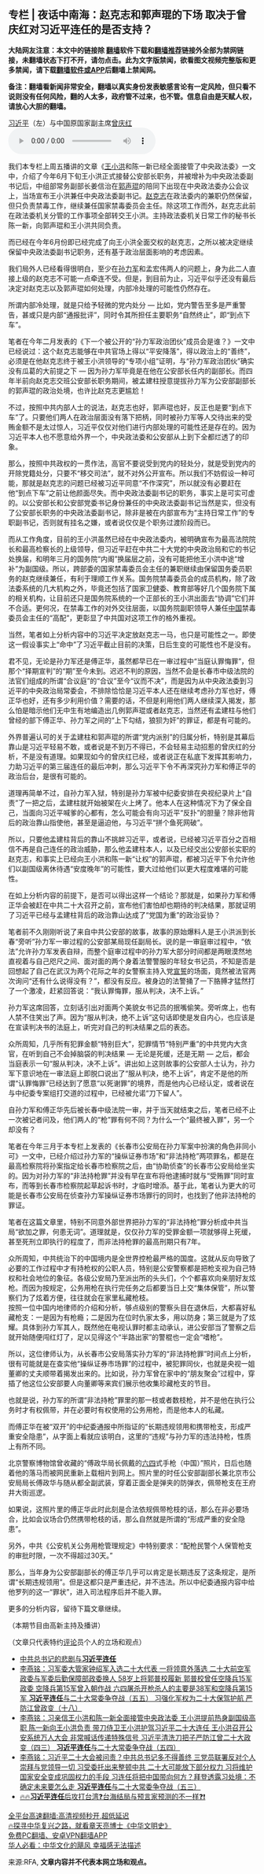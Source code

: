  <!-- 面包屑导航 --> <h2>专栏 | 夜话中南海：赵克志和郭声琨的下场 取决于曾庆红对习近平连任的是否支持？</h2> <p class="notice"><b>大陆网友注意：本文中的链接除 <a href="https://github.com/bannedbook/fanqiang" >翻墙</a>软件下载和<a href="https://github.com/killgcd/justmysocks/blob/master/README.md">翻墙推荐</a>链接外全部为禁网链接，未翻墙状态下打不开，请勿点击。此为文字版禁闻，欲看图文视频完整版和更多禁闻，请下载<a href="https://github.com/bannedbook/fanqiang">翻墙软件或APP</a>后翻墙上禁闻网。</p><p>备注：翻墙看新闻非常安全，翻墙以真实身份发表敏感言论有一定风险，但只看不说则没有任何风险，翻的人太多，政府管不过来，也不管。信息自由是天赋人权，请放心大胆的翻墙。</b></p>  <div class="entry"> <p><a href="https://www.bannedbook.org/bnews/tag/%e4%b9%a0%e8%bf%91%e5%b9%b3/" class="st_tag internal_tag" rel="tag" title="标签 习近平 下的日志">习近平</a>（左）与中国原国家副主席<a href="https://www.bannedbook.org/bnews/tag/%e6%9b%be%e5%ba%86%e7%ba%a2/" class="st_tag internal_tag" rel="tag" title="标签 曾庆红 下的日志">曾庆红</a>                 <audio controls="controls" preload="metadata" src="https://www.rfa.org/mandarin/zhuanlan/yehuazhongnanhai/gx-08292022132840.html/@@stream" type="audio/mpeg"></audio></p> <p>我们本专栏上周五播讲的文章《<a href="https://www.bannedbook.org/bnews/tag/%e7%8e%8b%e5%b0%8f%e6%b4%aa/" class="st_tag internal_tag" rel="tag" title="标签 王小洪 下的日志">王小洪</a>和陈一新已经全面接管了中央政法委》一文中，介绍了今年6月下旬王小洪正式接替公安部长职务，并被增补为中央政法委副书记后，中组部常务副部长姜信治在<a href="https://www.bannedbook.org/bnews/tag/%e9%83%ad%e5%a3%b0%e7%90%a8/" class="st_tag internal_tag" rel="tag" title="标签 郭声琨 下的日志">郭声琨</a>的陪同下出现在中央政法委办公会议上，当场宣布王小洪兼任中央政法委副书记。<a href="https://www.bannedbook.org/bnews/tag/%e8%b5%b5%e5%85%8b%e5%bf%97/" class="st_tag internal_tag" rel="tag" title="标签 赵克志 下的日志">赵克志</a>在政法委内的兼职仍然保留，但只负责禁毒工作，继续兼任国家禁毒委员会主任。除这项工作而外，赵克志此前在政法委机关分管的工作事项全部转交王小洪。主持政法委机关日常工作的秘书长陈一新，向郭声琨和王小洪共同负责。</p> <p>而已经在今年6月份即已经完成了向王小洪全面交权的赵克志，之所以被决定继续保留中央政法委副书记职务，还有基于政治层面影响的考虑因素。</p> <p>我们局外人已经看得很明白，至少在<a href="https://www.bannedbook.org/bnews/tag/%E5%AD%99%E5%8A%9B%E5%86%9B/" class="st_tag internal_tag" rel="tag" title="标签 孙力军 下的日志">孙力军</a>和孟宏伟两人的问题上，身为此二人直接上级的赵克志不可能一点牵连不受。但是，到目前为止，习近平似乎还没有最后决定对赵克志以及郭声琨如何处理，内部冷处理的可能性仍然存在。</p> <p>所谓内部冷处理，就是只给予轻微的党内处分 &#8212; 比如，党内警告至多是严重警告，甚或只是内部“通报批评”，同时令其所担任主要职务“自然终止”，即“到点下车”。</p> <p>笔者在今年二月发表的《下一个被公开的“孙力军政治团伙”成员会是谁？》一文中已经说过：这个赵克志能够在中共官场上得以“平安降落”，得以政治上的“善终”，必须是在他赵克志终于被王小洪领导的“专项小组”证明，与“孙力军政治团伙”确实没有瓜葛的大前提之下 &#8212; 因为孙力军毕竟是在他在公安部长任内的副部长。而四年半前向赵克志交班公安部长职务期间，被孟建柱授意提拔孙力军为公安部副部长的郭声琨的政治处境，也许比赵克志更尴尬！</p> <p>不过，按照中共内部人士的说法，赵克志也好，郭声琨也好，反正也是要“到点下车”了。只要他们两人在政治层面没有落下把柄，同时被孙力军等人交待出来的受贿金额不是太过惊人，习近平仅仅对他们进行内部处理的可能性还是存在的。因为习近平本人也不愿意给外界一个，中央政法委和公安部从上到下全都烂透了的印象。</p> <p>那么，按照中共政权的一贯作法，高官不要说受到党内的轻处分，就是受到党内的开除党籍处分，只要不“移交司法”，就不对外公开宣布。所以我们不妨假设一种可能，那就是赵克志的问题已经被习近平同意“不作深究”，所以就没有必要赶在他“到点下车”之前让他颜面尽失。而中央政法委副书记的职务，事实上是可实可虚的。以公安部长和公安部党委书记身份兼任的中央政法委副书记当然是实，但没有了公安部长职务的中央政法委副书记，除非是被在内部宣布为“主持日常工作”的专职副书记，否则就有挂名之嫌，或者说仅仅是个职务过渡阶段而已。</p>  <p>而从工作角度，目前的王小洪虽然已经在中央政法委内，被明确宣布为最高法院院长和最高检察长的上级领导，但习近平赶在中共二十大党的中央政治局和它的书记处换届，和明年三月的国务院“内阁”换届层之前，没有可能把他王小洪中途“增补”为副国级。所以，跨部委的国家禁毒委员会主任的兼职继续由保留国务委员职务的赵克继续兼任，有利于理顺工作关系。国务院禁毒委员会的成员机构，除了政法委系统的几大机构之外，毕竟还包括了国家卫健委、教育部等好几个国务院下属的相关机构，让目前还只是国务院系统的一个正部长的王小洪出面去“协调”它们并不合适。更何况，在禁毒工作的对外交往层面，以国务院副职领导人兼任<span class='wp_keywordlink_affiliate'><a href="https://www.bannedbook.org/" title="中国" target="_blank">中国</a></span>禁毒委员会主任的“高配”，更彰显了中共国对这项工作的格外重视。</p> <p>当然，笔者如上分析内容中的习近平决定放赵克志一马，也只是可能性之一。即使这一假设事实上“命中”了习近平截止目前的决策，日后生变的可能性也不是没有。</p> <p>君不见，无论是孙力军还是傅正华，虽然都早已在一审过程中“当庭认罪悔罪”，但那个“择期宣判”的“期”至今未到。迟迟不判的原因，当然不会是长春市中级法院的法官们组成的所谓“合议庭”的“合议”至今“议而不决”，而是因为从中央政法委到习近平的中央政治局常委会，不排除恰恰是习近平本人还在继续考虑孙力军也好，傅正华也好，还有多少利用价值？需要的话，不但是利用他们两人继续深入揭发，那么怕是暗示他们无中生有地编造出几例郭声琨或者赵克志，当然还有孟建柱与他们曾经的部下傅正华、孙力军之间的“上下勾结，狼狈为奸”的罪证，都是有可能的。</p> <p>外界普遍认可的关于孟建柱和郭声琨的所谓“党内派别”的归属分析，特别是其幕后靠山是习近平轻易不敢，或者说是不到万不得已，不会轻易主动招惹的曾庆红的分析，不是没有道理。如果现如今的曾庆红已经，或者说正在私底下发挥其影响力，力助习近平的第三届连任的最后冲刺，那么习近平下令不再深究孙力军和傅正华的政治后台，是很有可能的。</p> <p>道理再简单不过，自孙力军入狱，特别是孙力军被中纪委安排在央视纪录片上“自责”了一把之后，孟建柱就开始被架在火上烤了。他本人在这种情况下为了保全自己，当面向习近平喊爹的心都有，怎么可能会有向习近平“反扑”的胆量？除非他背后的政治靠山指使他，甚至是逼迫他，与习近平“拼个鱼死网破”。</p> <p>所以，只要他孟建柱背后的靠山不挑衅习近平，或者说，已经被习近平百分之百相信不再是自己连任的政治威胁，那么他孟建柱本人，以及已经交出公安部长实职的赵克志，和事实上已经向王小洪和陈一新“让权”的郭声琨，都被习近平下令允许他们以副国级离休待遇“安度晚年”的可能性，要大过给他们以更大程度难堪的可能性。</p> <p>在如上分析内容的前提下，是否可以得出这样一个结论？那就是，如果孙力军和傅正华会被赶在中共二十大召开之前，宣布他们害怕却也期待的判决结果，那就证明了习近平已经与孟建柱背后的政治靠山达成了“党国为重”的政治妥协？</p> <p>笔者前不久刚刚听说了来自中共公安部的故事，故事的原始爆料人是王小洪派到长春“旁听”孙力军一审过程的公安部某局现任副局长。说的是一审庭审过程中，“依法”允许孙力军发表自辩，而整个庭审过程中的孙力军大部分时间都是两眼漠然地直视着与自己咫尺之间、面对面的两个身着法警警服的年轻女书记员，不知是否是回想起了自己在武汉为两个花际之年的女警察主持入党<span class='wp_keywordlink'><a href="https://www.bannedbook.org/forum5/topic17.html" title="宣誓与预言" target="_blank">宣誓</a></span>的场面，竟然被法官两次询问“还有什么说得没有？”，都没有反应。被身边的法警捅了一下胳膊才猛然打了一个激凌，赶紧回答说：“我认罪悔罪，服从判决，决不上诉。”</p>  <p>孙力军这席回答，立刻话引出对面两个美貌女书记员的抿嘴偷笑。旁听席上，也有人禁不住笑出了声。因为“服从判决，绝不上诉”这句话即使是发自内心，也应该是在宣读判决书的法庭上，听完对自己的判决结果之后的表态。</p> <p>众所周知，几乎所有犯罪金额“特别巨大”，犯罪情节“特别严重”的中共党内大贪官，在听到自己不会掉脑袋的判决结果 &#8212; 无论是死缓，还是无期 &#8212; 之后，都会当庭表示一句“服从判决，决不上诉”。讲出如上这则故事的公安部人士认为，孙力军下意识地在一审法庭上即脱口说出了“服从判决，绝不上诉”，肯定不是他的所谓“认罪悔罪”已经达到了愿意“以死谢罪”的境界，而是他内心已经认定，或者说在与中纪委专案组打交道的过程中，已经被允诺“刀下留人”。</p> <p>自孙力军和傅正华先后被长春中级法院一审，并于当天就结束之后，笔者已经不止一次被记者问及，他们两人的“枪”罪有何不同？为什么一个“最终被入罪”，另一个却没有？</p> <p>笔者在今年三月于本专栏上发表的《长春市公安局在孙力军案中扮演的角色非同小可》一文中，已经介绍过孙力军的“操纵证券市场”和“非法持枪”两项罪名，都是在最高检察院将孙案指定给长春市检察院之后，由“协助侦查”的长春市公安局给坐实的。因为对孙力军的“非法持枪罪”并没有早在宣布将他逮捕时就与“受贿罪”同时宣布，而等到长春市检察院起草起诉书时，才临时增添。基于此，笔者认为更大的可能是长春市公安局在侦查孙力军操纵证券市场罪行的同时，也找到了他非法持枪的罪证。</p> <p>笔者在这篇文章里，特别不同意外部世界把孙力军的“非法持枪”罪分析成中共当局“欲加之罪，何患无词”。道理就是，仅仅孙力军的受罪金额一项就够得上死缓，甚至死刑立即执行的程度了，而非法持枪罪的最高刑期只有7年。</p> <p>众所周知，中共统治下的中国境内是全世界控枪最严格的国度。这就从反向导致了必要的工作过程中才有持枪权的公职人员，特别是公安警察都是把枪支视为自己特权和社会地位的象征。各级公安局乃至派出所的头头们，个个都喜欢向亲朋好友炫枪。而因为按规定，公务用枪在执行完任务之后都要当日上交“集体保管”，所以警察们为了炫着方便，往往就会在家里私藏枪枝。<br />按照一位中国内地律师的介绍和分析，够点级别的警察头目在退休后，大都喜好私藏枪支：一是因为有枪瘾；二是因为在位时仇家太多，用以防身；第三就是为了炫耀。具体到孙力军其人，既然他在电视认罪时都主动承认，进公安部当了警察之后就开始随便闯红灯了，足以见得这个“半路出家”的警棍也一定会“嗜枪”。</p> <p>所以，这位律师认为，从长春市公安局落实孙力军的“非法持枪罪”时间点上分析，很有可能就是在查实他“操纵证券市场罪”的过程中，被犯罪同伙，也就是央视一姐董卿的丈夫顺带着揭发出来的。比如说，孙力军曾在家中的“朋友聚会”过程中，穿插了他这位公安部要人向董卿等来宾们展示他收集珍藏枪支的节目。</p> <p>也就是说，孙力军的所谓“非法持枪”罪里的那一枝或者数枝枪，并不是他在执行公务时才有权佩带，并在必要时有权使用的公务用枪，而是他本人的私藏。</p>  <p>而傅正华在被“双开”的中纪委通报中所指证的“长期违规领用和携带枪支，形成严重安全隐患”，从字面上看就应该明白，这里的“违规”与孙力军的违法持枪，性质上有所不同。</p> <p>北京警察博物馆曾收藏的“傅政华局长佩戴的<span class='wp_keywordlink'><a href="https://www.bannedbook.org/forum2/topic2509.html" title="《中国六四真相》" target="_blank">六四</a></span>式手枪（中国）”照片，日后也随着他的落马而被网民重新上载相片到网上。照片里的时任公安部副部长兼北京市公安局局长傅政华与随从都全副武装，穿着正面全是弹夹的防弹衣，佩带枪支在王府井大街巡逻。</p> <p>如果说，这照片里的傅正华此时此刻是合法依规佩带枪枝的话，那么在非必要场合，比如会议场合仍然携带枪枝的话，那么自然就是所谓的“形成严重的安全隐患”。</p> <p>另外，中共《公安机关公务用枪管理规定》中特别要求：“配枪民警个人保管枪支的审批时限，一次不得超过30天。”</p> <p>那么，当年身为公安部副部长的傅正华几乎可以肯定是长期违反了这条规定，是所谓“长期违规领用”。但是这都只是严重违纪，并不违法。所以中纪委通报内容中给他罗列的这一“罪状”，进入司法程序后并不能入罪。</p> <p>更多的分析内容，留待下篇文章继续。</p> <p>（本期节目由高新主持及播讲）</p> <p>（文章只代表特约<span class='wp_keywordlink_affiliate'><a href="https://www.bannedbook.org/bnews/comments/" title="新闻评论" target="_blank">评论</a></span>员个人的立场和观点）</p>  <div id="taboola-mid-1"></div>  <ul class='op-related-articles' title='相关阅读'> <li><a href='https://www.bannedbook.org/bnews/comments/20220829/1777746.html' target='_blank'>中共总书记的悲剧与<b>习近平连任</b></a></li> <li><a href='https://www.bannedbook.org/bnews/comments/20220829/1777585.html' target='_blank'>李燕铭：习军委大管家钟绍军入选二十大代表 一将领意外落选 二十大前空军政委与军委后勤保障部政委换人 58岁上将郭普校履新 郭普校曾任空降兵15军政委 空降兵第15军曾入朝作战 六四屠杀开枪杀人的主要是38军和空降兵第15军 <b>习近平连任</b>与二十大常委争夺战（五五） 习强化军权为二十大保驾护航 严防江曾政变（十八）</a></li> <li><a href='https://www.bannedbook.org/bnews/comments/20220828/1777554.html' target='_blank'>李燕铭：习亲信王小洪和陈一新全面接管中央政法委 王小洪提前热身副国级高职 陈一新向王小洪负责 带刀侍卫王小洪护驾习近平二十大连任 王小洪召开公安系统万人大会 非常喊话传递特殊信号 习近平清洗刀把子严防江曾二十大政变（四三） <b>习近平连任</b>与二十大常委争夺战（五四）</a></li> <li><a href='https://www.bannedbook.org/bnews/comments/20220828/1777236.html' target='_blank'>李燕铭：习近平二十大会被问责？中共总书记多不得善终 三党员联署反对个人崇拜与党领导一切 习受委托出来整顿中共 二十大可能放下部分权力 习将维护国家安全变成巩固权力的手段 习连任将把中国带向何方？拜登透露习处境：不确定未来要怎么走 <b>习近平连任</b>与二十大常委争夺战（五三）</a></li> <li><a href='https://www.bannedbook.org/bnews/bannedvideo/20220826/1776472.html' target='_blank'>🔥🔥<b>习近平连任</b>后攻打台湾❓台海结局与预言家预测的不一样❓❗</a></li> </ul> <p class="texttj"> <a href="https://github.com/bannedbook/fanqiang/wiki/V2ray%E6%9C%BA%E5%9C%BA" target="_blank">全平台高速翻墙:高清视频秒开,超低延迟</a><br/> <a href="https://www.bannedbook.org/bnews/comments/20220808/1768773.html" target="_blank">🔥探寻中华复兴之路，就看章天亮博士《中华文明史》</a><br/> <a href="https://github.com/bannedbook/fanqiang/wiki/%E7%A6%81%E9%97%BB%E7%BD%91%E5%AE%89%E5%8D%93%E7%BF%BB%E5%A2%99%E6%96%B0%E9%97%BBAPP" target="_blank">免费PC翻墙、安卓VPN翻墙APP</a><br/> <a href="https://www.bannedbook.org/bnews/comments/20220220/1694796.html" target="_blank">华人必看：中华文化的飓风 幸福感无法描述</a> </p><p>来源:RFA, <strong>文章内容并不代表本网立场和观点。</strong></p><a name='sharetosocial'></a>  <div style="margin-bottom:5px;padding-bottom:5px;clear:both"> <div id="archive-pix-1" class="banner-ads"> <!-- AuctionX Display platform tag START --> <div id="27602x728x90x621x_ADSLOT1" clicktrack="%%CLICK_URL_ESC%%"></div>  <!-- AuctionX Display platform tag END --> </div> <div id="archive-pix-2" class="banner-ads"> <!-- AuctionX Display platform tag START --> <div id="27556x300x250x621x_ADSLOT1" clicktrack="%%CLICK_URL_ESC%%" style="margin:0 auto;text-align:center"></div>  <!-- AuctionX Display platform tag END --> </div> </div>  <div id="archive-pix-1" class="banner-ads"> <!-- AuctionX Display platform tag START --> <div id="27603x728x90x621x_ADSLOT1" clicktrack="%%CLICK_URL_ESC%%"></div>  <!-- AuctionX Display platform tag END --> </div> </div><!--END ENTRY--> 